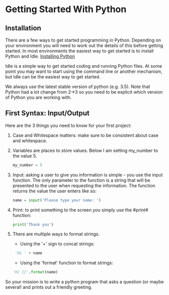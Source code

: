 # Getting Started With Python

## Installation
There are a few ways to get started programming in Python. Depending on your
environment you will need to work out the details of this before getting
started. In most environments the easiest way to get started is to install
Python and Idle.
[Installing Python](https://www.python.org/downloads/)

Idle is a simple way to get started coding and running Python files. At some
point you may want to start using the command line or another mechanism, but
Idle can be the easiest way to get started.

We always use the latest stable version of python (e.g. 3.5). Note that Python
had a lot change from 2->3 so you need to be explicit which version of Python
you are working with.

## First Syntax: Input/Output
Here are the 3 things you need to know for your first project:

1. Case and Whitespace matters:  make sure to be consistent about case
   and whitespace.
2. Variables are places to store values. Below I am setting my_number to
   the value 5.
   ```python
   my_number = 5
   ```
3. Input: asking a user to give you information is simple - you use the
   input function.  The only parameter to the function is a string that
   will be presented to the user when requesting the information.  The
   function returns the value the user enters like so:
   ```python
   name = input('Please type your name: ')
   ```
4. Print: to print something to the screen you simply use the #print#
   function:
   ```python
   print('Thank you')
   ```
5. There are multiple ways to format strings.
    * Using the '+' sign to concat strings:
   ```python
    'Hi ' + name
    ```

    * Using the 'format' function to format strings:
    ```python
    'Hi {}'.format(name)
    ```

So your mission is to write a python program that asks a question (or maybe
several! and prints out a friendly greeting.
